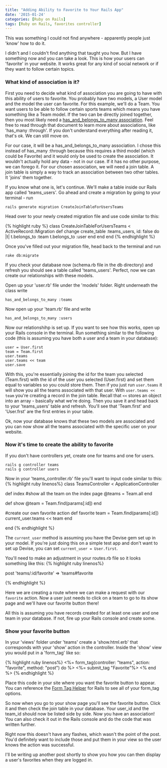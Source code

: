```yaml
---
title: "Adding Ability to Favorite to Your Rails App"
date: '2015-01-24'
categories: [Ruby on Rails]
tags: [Ruby on Rails, favorites controller]
---
```


This was something I could not find anywhere - apparently people just 'know' how to do it.

I didn't and I couldn't find anything that taught you how. But I have something now and you can take a look. This is how your users can 'favorite' in your website. It works great for any kind of social network or if they want to follow certain topics.

### What kind of association is it?
First you need to decide what kind of association you are going to have with this ability of users to favorite. You probably have two models, a User model and the model the user can favorite. For this example, we'll do a Team. You want users to be able to follow certain sports teams which means you have something like a Team model. If the two can be directly joined together, then you most likely need a [has_and_belongs_to_many association](http://guides.rubyonrails.org/association_basics.html#the-has-and-belongs-to-many-association). Feel free to read through that document to learn more about associations, like 'has_many :through'. If you don't understand everything after reading it, that's ok. We can still move on.

For our case, it will be a has_and_belongs_to_many association. I chose this instead of has_many :through because this requires a third model (which could be Favorite) and it would only be used to create the association. It wouldn't actually hold any data - not in our case. If it has no other purpose, we can forego it. For our chosen association, we will need a join table. A join table is simply a way to track an association between two other tables. It 'joins' them together.

If you know what one is, let's continue. We'll make a table inside our Rails app called 'teams_users'. Go ahead and create a migration by going to your terminal - run


	rails generate migration CreateJoinTableForUsersTeams

Head over to your newly created migration file and use code similar to this:

{% highlight ruby %}
class CreateJoinTableForUsersTeams < ActiveRecord::Migration
  def change
    create_table :teams_users, id: false do |t|
      t.belongs_to :team
      t.belongs_to :user
      end
    end
  end
{% endhighlight %}

Once you've filled out your migration file, head back to the terminal and run

	rake db:migrate

If you check your database now (schema.rb file in the db directory) and refresh you should see a table called 'teams_users'. Perfect, now we can create our relationships with these models.

Open up your 'user.rb' file under the 'models' folder. Right underneath the class write 	

	has_and_belongs_to_many :teams

Now open up your 'team.rb' file and write

	has_and_belongs_to_many :users

Now our relationshihp is set up. If you want to see how this works, open up your Rails console in the terminal. Run something similar to the following code (this is assuming you have both a user and a team in your database):

	user = User.first
	team = Team.first
	user.teams
	user.teams << team
	user.save

With this, you're essentially joining the id for the team you selected (Team.first) with the id of the user you selected (User.first) and set them equal to variables so you could store them. Then if you just run `user.teams` it will show you all the teams associated with that user. With `user.teams << team` you're creating a record in the join table. Recall that `<<` stores an object into an array - basically what we're doing. Then you save it and head back to your 'teams_users' table and refresh. You'll see that 'Team.first' and 'User.frst' are the first entries in your table.

Ok, now your database knows that these two models are associated and you can now show all the teams associated with the specific user on your website.

### Now it's time to create the ability to favorite
If you don't have controllers yet, create one for teams and one for users.

	rails g controller teams
	rails g controller users

Now in your 'teams_controller.rb' file you'll want to input code similar to this:
{% highlight ruby linenos%}
class TeamsController < ApplicationController

  def index
  	#show all the team on the index page
    @teams = Team.all
  end

  def show
    @team = Team.find(params[:id])
  end

  #create our own favorite action
  def favorite
  	team = Team.find(params[:id])
  	current_user.teams << team
  end

end
{% endhighlight %}

The `current_user` method is assuming you have the Devise gem set up in your model. If you're just doing this on a simple test app and don't want to set up Devise, you can set `current_user = User.first`.

You'll need to make an adjustment in your routes.rb file so it looks something like this:
{% highlight ruby linenos%}

  post 'teams/:id/favorite' => 'teams#favorite

{% endhighlight %}

Here we are creating a route where we can make a request with our `favorite` action. Now a user just needs to click on a team to go to its show page and we'll have our favorite button there!

All this is assuming you have records created for at least one user and one team in your database. If not, fire up your Rails console and create some.

### Show your favorite button

In your 'views' folder under 'teams' create a 'show.html.erb' that corresponds with your 'show' action in the controller. Inside the 'show' view you would put in a 'form_tag' like so:

{% highlight ruby linenos%}
<%= form_tag(controller: "teams", action: "favorite", method: "post") do %>
    <%= submit_tag "Favorite"%>
<% end %>
{% endhighlight %}

Place this code in your site where you want the favorite button to appear. You can reference the [Form Tag Helper](http://api.rubyonrails.org/classes/ActionView/Helpers/FormTagHelper.html#method-i-submit_tag) for Rails to see all of your form_tag options.

So now when you go to your show page you'll see the favorite button. Click it and then check the join table in your database. Your user_id and the team_id should now be listed side by side. Now you have an association! You can also check it out in the Rails console and do the code that was written further.

Right now this doesn't have any flashes, which wasn't the point of the post. You'd definitely want to include those and put them in your view so the user knows the action was successful.

I'll be writing up another post shortly to show you how you can then display a user's favorites when they are logged in.
